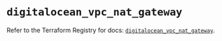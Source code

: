 # `digitalocean_vpc_nat_gateway`

Refer to the Terraform Registry for docs: [`digitalocean_vpc_nat_gateway`](https://registry.terraform.io/providers/digitalocean/digitalocean/2.65.0/docs/resources/vpc_nat_gateway).
